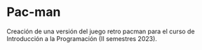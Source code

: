 # Pac-man
Creación de una versión del juego retro pacman para el curso de Introducción a la Programación (II semestres 2023).

